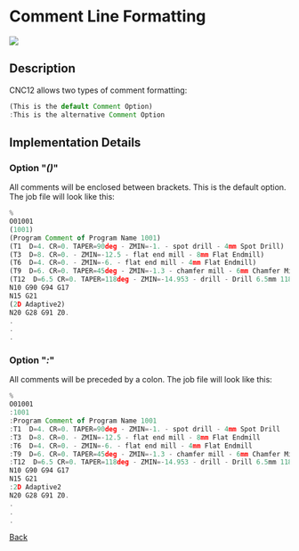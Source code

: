 # Comment Line Formatting

![](/images/pp009.PNG)

## Description
CNC12 allows two types of comment formatting:

```javascript
(This is the default Comment Option)
:This is the alternative Comment Option
```

## Implementation Details
### Option "*()*"
All comments will be enclosed between brackets. This is the default option. The job file will look like this:

```javascript
%
O01001
(1001)
(Program Comment of Program Name 1001)
(T1  D=4. CR=0. TAPER=90deg - ZMIN=-1. - spot drill - 4mm Spot Drill)
(T3  D=8. CR=0. - ZMIN=-12.5 - flat end mill - 8mm Flat Endmill)
(T6  D=4. CR=0. - ZMIN=-6. - flat end mill - 4mm Flat Endmill)
(T9  D=6. CR=0. TAPER=45deg - ZMIN=-1.3 - chamfer mill - 6mm Chamfer Mill 45 Degr)
(T12  D=6.5 CR=0. TAPER=118deg - ZMIN=-14.953 - drill - Drill 6.5mm 118 Degree)
N10 G90 G94 G17
N15 G21
(2D Adaptive2)
N20 G28 G91 Z0.
.
.
.
```

### Option "*:*"
All comments will be preceded by a colon. The job file will look like this:

```javascript
%
O01001
:1001
:Program Comment of Program Name 1001
:T1  D=4. CR=0. TAPER=90deg - ZMIN=-1. - spot drill - 4mm Spot Drill
:T3  D=8. CR=0. - ZMIN=-12.5 - flat end mill - 8mm Flat Endmill
:T6  D=4. CR=0. - ZMIN=-6. - flat end mill - 4mm Flat Endmill
:T9  D=6. CR=0. TAPER=45deg - ZMIN=-1.3 - chamfer mill - 6mm Chamfer Mill 45 Degr
:T12  D=6.5 CR=0. TAPER=118deg - ZMIN=-14.953 - drill - Drill 6.5mm 118 Degree
N10 G90 G94 G17
N15 G21
:2D Adaptive2
N20 G28 G91 Z0.
.
.
.
```

[Back](index.md)